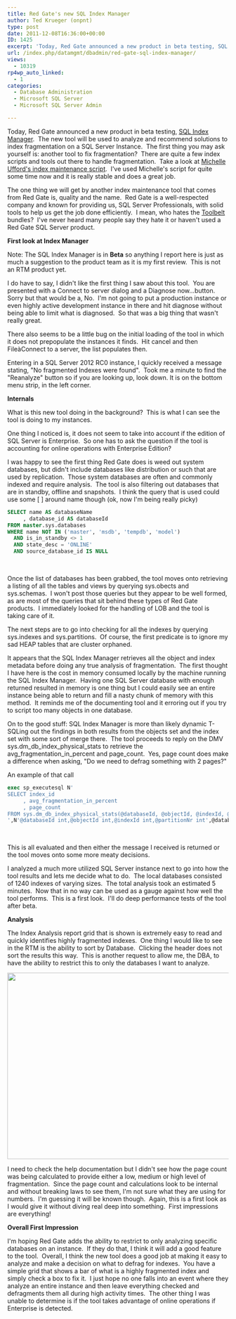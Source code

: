 ```yaml
---
title: Red Gate's new SQL Index Manager
author: Ted Krueger (onpnt)
type: post
date: 2011-12-08T16:36:00+00:00
ID: 1425
excerpt: 'Today, Red Gate announced a new product in beta testing, SQL Index Manager.  The new tool will be used to analyze and recommend solutions to index fragmentation on a SQL Server Instance.  The first thing you may ask yourself is: another tool to fix frag&hellip;'
url: /index.php/datamgmt/dbadmin/red-gate-sql-index-manager/
views:
  - 10319
rp4wp_auto_linked:
  - 1
categories:
  - Database Administration
  - Microsoft SQL Server
  - Microsoft SQL Server Admin

---
```

Today, Red Gate announced a new product in beta testing, [SQL Index Manager][1].  The new tool will be used to analyze and recommend solutions to index fragmentation on a SQL Server Instance.  The first thing you may ask yourself is: another tool to fix fragmentation?  There are quite a few index scripts and tools out there to handle fragmentation.  Take a look at [Michelle Ufford's index maintenance script][2].  I've used Michelle's script for quite some time now and it is really stable and does a great job.

The one thing we will get by another index maintenance tool that comes from Red Gate is, quality and the name.  Red Gate is a well-respected company and known for providing us, SQL Server Professionals, with solid tools to help us get the job done efficiently.  I mean, who hates the [Toolbelt][3] bundles?  I've never heard many people say they hate it or haven't used a Red Gate SQL Server product.

**First look at Index Manager**

Note: The SQL Index Manager is in **Beta** so anything I report here is just as much a suggestion to the product team as it is my first review.  This is not an RTM product yet.

I do have to say, I didn't like the first thing I saw about this tool.  You are presented with a Connect to server dialog and a Diagnose now...button.  Sorry but that would be a, No.  I'm not going to put a production instance or even highly active development instance in there and hit diagnose without being able to limit what is diagnosed.  So that was a big thing that wasn't really great.

There also seems to be a little bug on the initial loading of the tool in which it does not prepopulate the instances it finds.  Hit cancel and then FileàConnect to a server, the list populates then.

Entering in a SQL Server 2012 RC0 instance, I quickly received a message stating, "No fragmented Indexes were found".  Took me a minute to find the "Reanalyze" button so if you are looking up, look down. It is on the bottom menu strip, in the left corner.

**Internals**

What is this new tool doing in the background?  This is what I can see the tool is doing to my instances.

One thing I noticed is, it does not seem to take into account if the edition of SQL Server is Enterprise.  So one has to ask the question if the tool is accounting for online operations with Enterprise Edition?

I was happy to see the first thing Red Gate does is weed out system databases, but didn't include databases like distribution or such that are used by replication.  Those system databases are often and commonly indexed and require analysis.  The tool is also filtering out databases that are in standby, offline and snapshots.  I think the query that is used could use some [ ] around name though (ok, now I'm being really picky)

```sql
SELECT name AS databaseName
     , database_id AS databaseId
FROM master.sys.databases
WHERE name NOT IN ('master', 'msdb', 'tempdb', 'model')   
  AND is_in_standby <> 1                                 
  AND state_desc = 'ONLINE'                              
  AND source_database_id IS NULL
```

 

Once the list of databases has been grabbed, the tool moves onto retrieving a listing of all the tables and views by querying sys.obects and sys.schemas.  I won't post those queries but they appear to be well formed, as are most of the queries that sit behind these types of Red Gate products.  I immediately looked for the handling of LOB and the tool is taking care of it.

The next steps are to go into checking for all the indexes by querying sys.indexes and sys.partitions.  Of course, the first predicate is to ignore my sad HEAP tables that are cluster orphaned.

It appears that the SQL Index Manager retrieves all the object and index metadata before doing any true analysis of fragmentation.  The first thought I have here is the cost in memory consumed locally by the machine running the SQL Index Manager.  Having one SQL Server database with enough returned resulted in memory is one thing but I could easily see an entire instance being able to return and fill a nasty chunk of memory with this method.  It reminds me of the documenting tool and it erroring out if you try to script too many objects in one database.

On to the good stuff: SQL Index Manager is more than likely dynamic T-SQLing out the findings in both results from the objects set and the index set with some sort of merge there.  The tool proceeds to reply on the DMV sys.dm\_db\_index\_physical\_stats to retrieve the avg\_fragmentation\_in\_percent and page\_count.  Yes, page count does make a difference when asking, "Do we need to defrag something with 2 pages?"

An example of that call

```sql
exec sp_executesql N'
SELECT index_id
     , avg_fragmentation_in_percent
     , page_count
FROM sys.dm_db_index_physical_stats(@databaseId, @objectId, @indexId, @partitionNr, NULL)
',N'@databaseId int,@objectId int,@indexId int,@partitionNr int',@databaseId=6,@objectId=341576255,@indexId=1,@partitionNr=1
```
 

This is all evaluated and then either the message I received is returned or the tool moves onto some more meaty decisions.

I analyzed a much more utilized SQL Server instance next to go into how the tool results and lets me decide what to do.  The local databases consisted of 1240 indexes of varying sizes.  The total analysis took an estimated 5 minutes.  Now that in no way can be used as a gauge against how well the tool performs.  This is a first look.  I'll do deep performance tests of the tool after beta.

**Analysis**

The Index Analysis report grid that is shown is extremely easy to read and quickly identifies highly fragmented indexes.  One thing I would like to see in the RTM is the ability to sort by Database.  Clicking the header does not sort the results this way.  This is another request to allow me, the DBA, to have the ability to restrict this to only the databases I want to analyze.

<div class="image_block">
  <a href="/wp-content/uploads/blogs/DataMgmt/-76.png?mtime=1323369284"><img alt="" src="/wp-content/uploads/blogs/DataMgmt/-76.png?mtime=1323369284" width="624" height="424" /></a>
</div>

I need to check the help documentation but I didn't see how the page count was being calculated to provide either a low, medium or high level of fragmentation.  Since the page count and calculations look to be internal and without breaking laws to see them, I'm not sure what they are using for numbers.  I'm guessing it will be known though.  Again, this is a first look as I would give it without diving real deep into something.  First impressions are everything!

**Overall First Impression**

I'm hoping Red Gate adds the ability to restrict to only analyzing specific databases on an instance.  If they do that, I think it will add a good feature to the tool.  Overall, I think the new tool does a good job at making it easy to analyze and make a decision on what to defrag for indexes.  You have a simple grid that shows a bar of what is a highly fragmented index and simply check a box to fix it.  I just hope no one falls into an event where they analyze an entire instance and then leave everything checked and defragments them all during high activity times.  The other thing I was unable to determine is if the tool takes advantage of online operations if Enterprise is detected.

 [1]: http://www.red-gate.com/products/dba/sql-index-manager/
 [2]: http://sqlfool.com/category/performance-tuning/
 [3]: http://www.red-gate.com/products/sql-development/sql-toolbelt/